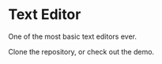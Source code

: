 # Text Editor

One of the most basic text editors ever.

Clone the repository, or check out the demo.
